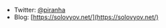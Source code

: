 - Twitter: [@piranha](https://twitter.com/piranha)
- Blog: [https://solovyov.net/](https://solovyov.net/)
